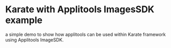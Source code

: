 # Karate with Applitools ImagesSDK example

a simple demo to show how applitools can be used within Karate framework using Applitools ImageSDK.
